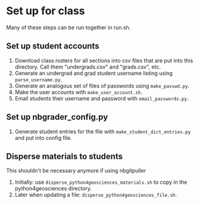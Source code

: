 # Set up for class

Many of these steps can be run together in run.sh.

## Set up student accounts

1. Download class rosters for all sections into csv files that are put into this directory. Call them "undergrads.csv" and "grads.csv", etc.
1. Generate an undergrad and grad student username listing using `parse_username.py`.
1. Generate an analogous set of files of passwords using `make_passwd.py`.
1. Make the user accounts with `make_user_account.sh`.
1. Email students their username and password with `email_passwords.py`.


## Set up nbgrader_config.py

1. Generate student entries for the file with `make_student_dict_entries.py` and put into config file.


## Disperse materials to students
This shouldn't be necessary anymore if using nbgitpuller

1. Initially: use `disperse_python4geosciences_materials.sh` to copy in the python4geosciences directory.
1. Later when updating a file: `disperse_python4geosciences_file.sh`.

